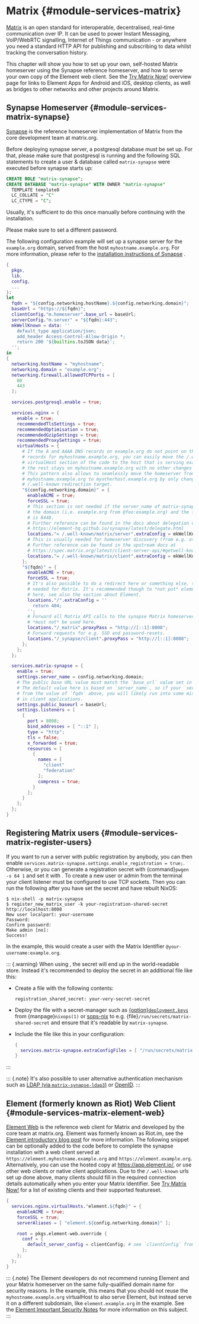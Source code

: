 # Matrix {#module-services-matrix}

[Matrix](https://matrix.org/) is an open standard for
interoperable, decentralised, real-time communication over IP. It can be used
to power Instant Messaging, VoIP/WebRTC signalling, Internet of Things
communication - or anywhere you need a standard HTTP API for publishing and
subscribing to data whilst tracking the conversation history.

This chapter will show you how to set up your own, self-hosted Matrix
homeserver using the Synapse reference homeserver, and how to serve your own
copy of the Element web client. See the
[Try Matrix Now!](https://matrix.org/docs/projects/try-matrix-now.html)
overview page for links to Element Apps for Android and iOS,
desktop clients, as well as bridges to other networks and other projects
around Matrix.

## Synapse Homeserver {#module-services-matrix-synapse}

[Synapse](https://github.com/element-hq/synapse) is
the reference homeserver implementation of Matrix from the core development
team at matrix.org.

Before deploying synapse server, a postgresql database must be set up.
For that, please make sure that postgresql is running and the following
SQL statements to create a user & database called `matrix-synapse` were
executed before synapse starts up:

```sql
CREATE ROLE "matrix-synapse";
CREATE DATABASE "matrix-synapse" WITH OWNER "matrix-synapse"
  TEMPLATE template0
  LC_COLLATE = "C"
  LC_CTYPE = "C";
```

Usually, it's sufficient to do this once manually before
continuing with the installation.

Please make sure to set a different password.

The following configuration example will set up a
synapse server for the `example.org` domain, served from
the host `myhostname.example.org`. For more information,
please refer to the
[installation instructions of Synapse](https://element-hq.github.io/synapse/latest/setup/installation.html) .
```nix
{
  pkgs,
  lib,
  config,
  ...
}:
let
  fqdn = "${config.networking.hostName}.${config.networking.domain}";
  baseUrl = "https://${fqdn}";
  clientConfig."m.homeserver".base_url = baseUrl;
  serverConfig."m.server" = "${fqdn}:443";
  mkWellKnown = data: ''
    default_type application/json;
    add_header Access-Control-Allow-Origin *;
    return 200 '${builtins.toJSON data}';
  '';
in
{
  networking.hostName = "myhostname";
  networking.domain = "example.org";
  networking.firewall.allowedTCPPorts = [
    80
    443
  ];

  services.postgresql.enable = true;

  services.nginx = {
    enable = true;
    recommendedTlsSettings = true;
    recommendedOptimisation = true;
    recommendedGzipSettings = true;
    recommendedProxySettings = true;
    virtualHosts = {
      # If the A and AAAA DNS records on example.org do not point on the same host as the
      # records for myhostname.example.org, you can easily move the /.well-known
      # virtualHost section of the code to the host that is serving example.org, while
      # the rest stays on myhostname.example.org with no other changes required.
      # This pattern also allows to seamlessly move the homeserver from
      # myhostname.example.org to myotherhost.example.org by only changing the
      # /.well-known redirection target.
      "${config.networking.domain}" = {
        enableACME = true;
        forceSSL = true;
        # This section is not needed if the server_name of matrix-synapse is equal to
        # the domain (i.e. example.org from @foo:example.org) and the federation port
        # is 8448.
        # Further reference can be found in the docs about delegation under
        # https://element-hq.github.io/synapse/latest/delegate.html
        locations."= /.well-known/matrix/server".extraConfig = mkWellKnown serverConfig;
        # This is usually needed for homeserver discovery (from e.g. other Matrix clients).
        # Further reference can be found in the upstream docs at
        # https://spec.matrix.org/latest/client-server-api/#getwell-knownmatrixclient
        locations."= /.well-known/matrix/client".extraConfig = mkWellKnown clientConfig;
      };
      "${fqdn}" = {
        enableACME = true;
        forceSSL = true;
        # It's also possible to do a redirect here or something else, this vhost is not
        # needed for Matrix. It's recommended though to *not put* element
        # here, see also the section about Element.
        locations."/".extraConfig = ''
          return 404;
        '';
        # Forward all Matrix API calls to the synapse Matrix homeserver. A trailing slash
        # *must not* be used here.
        locations."/_matrix".proxyPass = "http://[::1]:8008";
        # Forward requests for e.g. SSO and password-resets.
        locations."/_synapse/client".proxyPass = "http://[::1]:8008";
      };
    };
  };

  services.matrix-synapse = {
    enable = true;
    settings.server_name = config.networking.domain;
    # The public base URL value must match the `base_url` value set in `clientConfig` above.
    # The default value here is based on `server_name`, so if your `server_name` is different
    # from the value of `fqdn` above, you will likely run into some mismatched domain names
    # in client applications.
    settings.public_baseurl = baseUrl;
    settings.listeners = [
      {
        port = 8008;
        bind_addresses = [ "::1" ];
        type = "http";
        tls = false;
        x_forwarded = true;
        resources = [
          {
            names = [
              "client"
              "federation"
            ];
            compress = true;
          }
        ];
      }
    ];
  };
}
```

## Registering Matrix users {#module-services-matrix-register-users}

If you want to run a server with public registration by anybody, you can
then enable `services.matrix-synapse.settings.enable_registration = true;`.
Otherwise, or you can generate a registration secret with
{command}`pwgen -s 64 1` and set it with
[](#opt-services.matrix-synapse.settings.registration_shared_secret).
To create a new user or admin from the terminal your client listener
must be configured to use TCP sockets. Then you can run the following
after you have set the secret and have rebuilt NixOS:
```ShellSession
$ nix-shell -p matrix-synapse
$ register_new_matrix_user -k your-registration-shared-secret http://localhost:8008
New user localpart: your-username
Password:
Confirm password:
Make admin [no]:
Success!
```
In the example, this would create a user with the Matrix Identifier
`@your-username:example.org`.

::: {.warning}
When using [](#opt-services.matrix-synapse.settings.registration_shared_secret), the secret
will end up in the world-readable store. Instead it's recommended to deploy the secret
in an additional file like this:

  - Create a file with the following contents:

    ```
    registration_shared_secret: your-very-secret-secret
    ```
  - Deploy the file with a secret-manager such as
    [{option}`deployment.keys`](https://nixops.readthedocs.io/en/latest/overview.html#managing-keys)
    from {manpage}`nixops(1)` or [sops-nix](https://github.com/Mic92/sops-nix/) to
    e.g. {file}`/run/secrets/matrix-shared-secret` and ensure that it's readable
    by `matrix-synapse`.
  - Include the file like this in your configuration:

    ```nix
    {
      services.matrix-synapse.extraConfigFiles = [ "/run/secrets/matrix-shared-secret" ];
    }
    ```
:::

::: {.note}
It's also possible to user alternative authentication mechanism such as
[LDAP (via `matrix-synapse-ldap3`)](https://github.com/matrix-org/matrix-synapse-ldap3)
or [OpenID](https://element-hq.github.io/synapse/latest/openid.html).
:::

## Element (formerly known as Riot) Web Client {#module-services-matrix-element-web}

[Element Web](https://github.com/element-hq/element-web) is
the reference web client for Matrix and developed by the core team at
matrix.org. Element was formerly known as Riot.im, see the
[Element introductory blog post](https://element.io/blog/welcome-to-element/)
for more information. The following snippet can be optionally added to the code before
to complete the synapse installation with a web client served at
`https://element.myhostname.example.org` and
`https://element.example.org`. Alternatively, you can use the hosted
copy at <https://app.element.io/>,
or use other web clients or native client applications. Due to the
`/.well-known` urls set up done above, many clients should
fill in the required connection details automatically when you enter your
Matrix Identifier. See
[Try Matrix Now!](https://matrix.org/docs/projects/try-matrix-now.html)
for a list of existing clients and their supported featureset.
```nix
{
  services.nginx.virtualHosts."element.${fqdn}" = {
    enableACME = true;
    forceSSL = true;
    serverAliases = [ "element.${config.networking.domain}" ];

    root = pkgs.element-web.override {
      conf = {
        default_server_config = clientConfig; # see `clientConfig` from the snippet above.
      };
    };
  };
}
```

::: {.note}
The Element developers do not recommend running Element and your Matrix
homeserver on the same fully-qualified domain name for security reasons. In
the example, this means that you should not reuse the
`myhostname.example.org` virtualHost to also serve Element,
but instead serve it on a different subdomain, like
`element.example.org` in the example. See the
[Element Important Security Notes](https://github.com/element-hq/element-web/tree/v1.10.0#important-security-notes)
for more information on this subject.
:::
